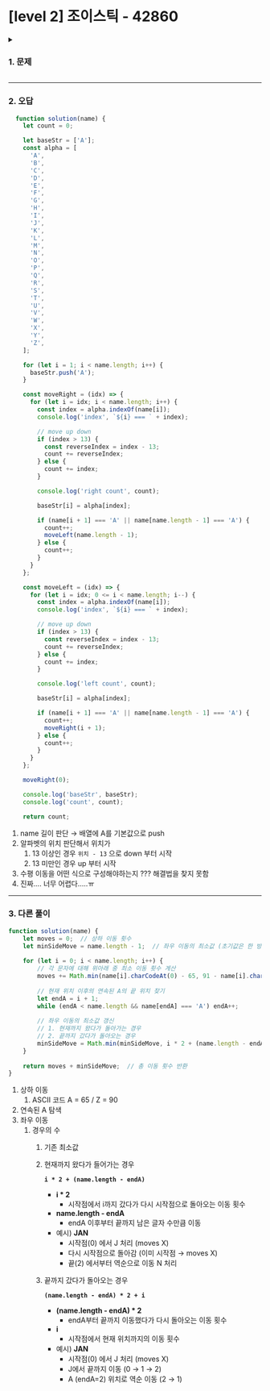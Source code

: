 # [level 2] 조이스틱 - 42860 
<details>
<summary><h3>1. 문제</h3></summary>
<div markdown="1">
        
[문제 링크](https://school.programmers.co.kr/learn/courses/30/lessons/42860) 

### 성능 요약

메모리: 33.5 MB, 시간: 0.18 ms

### 구분

코딩테스트 연습 > 탐욕법（Greedy）

### 채점결과

정확성: 100.0<br/>합계: 100.0 / 100.0

### 제출 일자

2025년 04월 08일 17:13:27

### 문제 설명

<p>조이스틱으로 알파벳 이름을 완성하세요. 맨 처음엔 A로만 이루어져 있습니다.<br>
ex) 완성해야 하는 이름이 세 글자면 AAA, 네 글자면 AAAA</p>

<p>조이스틱을 각 방향으로 움직이면 아래와 같습니다.</p>
<div class="highlight"><pre class="codehilite"><code>▲ - 다음 알파벳
▼ - 이전 알파벳 (A에서 아래쪽으로 이동하면 Z로)
◀ - 커서를 왼쪽으로 이동 (첫 번째 위치에서 왼쪽으로 이동하면 마지막 문자에 커서)
▶ - 커서를 오른쪽으로 이동 (마지막 위치에서 오른쪽으로 이동하면 첫 번째 문자에 커서)
</code></pre></div>
<p>예를 들어 아래의 방법으로 "JAZ"를 만들 수 있습니다.</p>
<div class="highlight"><pre class="codehilite"><code>- 첫 번째 위치에서 조이스틱을 위로 9번 조작하여 J를 완성합니다.
- 조이스틱을 왼쪽으로 1번 조작하여 커서를 마지막 문자 위치로 이동시킵니다.
- 마지막 위치에서 조이스틱을 아래로 1번 조작하여 Z를 완성합니다.
따라서 11번 이동시켜 "JAZ"를 만들 수 있고, 이때가 최소 이동입니다.
</code></pre></div>
<p>만들고자 하는 이름 name이 매개변수로 주어질 때, 이름에 대해 조이스틱 조작 횟수의 최솟값을 return 하도록 solution 함수를 만드세요.</p>

<h5>제한 사항</h5>

<ul>
<li>name은 알파벳 대문자로만 이루어져 있습니다.</li>
<li>name의 길이는 1 이상 20 이하입니다.</li>
</ul>

<h5>입출력 예</h5>
<table class="table">
        <thead><tr>
<th>name</th>
<th>return</th>
</tr>
</thead>
        <tbody><tr>
<td>"JEROEN"</td>
<td>56</td>
</tr>
<tr>
<td>"JAN"</td>
<td>23</td>
</tr>
</tbody>
      </table>
<p><a href="https://commissies.ch.tudelft.nl/chipcie/archief/2010/nwerc/nwerc2010.pdf" target="_blank" rel="noopener">출처</a></p>

<p>※ 공지 - 2019년 2월 28일 테스트케이스가 추가되었습니다.<br>
※ 공지 - 2022년 1월 14일 지문 수정 및 테스트케이스가 추가되었습니다. 이로 인해 이전에 통과하던 코드가 더 이상 통과하지 않을 수 있습니다.</p>


> 출처: 프로그래머스 코딩 테스트 연습, https://school.programmers.co.kr/learn/challenges

</div>
</details>

---

### 2. 오답
```jsx
  function solution(name) {
    let count = 0;

    let baseStr = ['A'];
    const alpha = [
      'A',
      'B',
      'C',
      'D',
      'E',
      'F',
      'G',
      'H',
      'I',
      'J',
      'K',
      'L',
      'M',
      'N',
      'O',
      'P',
      'Q',
      'R',
      'S',
      'T',
      'U',
      'V',
      'W',
      'X',
      'Y',
      'Z',
    ];

    for (let i = 1; i < name.length; i++) {
      baseStr.push('A');
    }

    const moveRight = (idx) => {
      for (let i = idx; i < name.length; i++) {
        const index = alpha.indexOf(name[i]);
        console.log('index', `${i} === ` + index);

        // move up down
        if (index > 13) {
          const reverseIndex = index - 13;
          count += reverseIndex;
        } else {
          count += index;
        }

        console.log('right count', count);

        baseStr[i] = alpha[index];

        if (name[i + 1] === 'A' || name[name.length - 1] === 'A') {
          count++;
          moveLeft(name.length - 1);
        } else {
          count++;
        }
      }
    };

    const moveLeft = (idx) => {
      for (let i = idx; 0 <= i < name.length; i--) {
        const index = alpha.indexOf(name[i]);
        console.log('index', `${i} === ` + index);

        // move up down
        if (index > 13) {
          const reverseIndex = index - 13;
          count += reverseIndex;
        } else {
          count += index;
        }

        console.log('left count', count);

        baseStr[i] = alpha[index];

        if (name[i + 1] === 'A' || name[name.length - 1] === 'A') {
          count++;
          moveRight(i + 1);
        } else {
          count++;
        }
      }
    };

    moveRight(0);

    console.log('baseStr', baseStr);
    console.log('count', count);

    return count;
```

1. name 길이 판단 → 배열에 A를 기본값으로 push
2. 알파벳의 위치 판단해서 위치가
    1. 13 이상인 경우 `위치 - 13` 으로 down 부터 시작
    2. 13 미만인 경우 up 부터 시작
3. 수평 이동을 어떤 식으로 구성해야하는지 ??? 해결법을 찾지 못함
4. 진짜…. 너무 어렵다…..ㅠ

---

### 3. 다른 풀이
```jsx
function solution(name) {
    let moves = 0;  // 상하 이동 횟수
    let minSideMove = name.length - 1;  // 좌우 이동의 최소값 (초기값은 한 방향으로 쭉 이동하는 경우)
    
    for (let i = 0; i < name.length; i++) {
        // 각 문자에 대해 위아래 중 최소 이동 횟수 계산
        moves += Math.min(name[i].charCodeAt(0) - 65, 91 - name[i].charCodeAt(0));
        
        // 현재 위치 이후의 연속된 A의 끝 위치 찾기
        let endA = i + 1;
        while (endA < name.length && name[endA] === 'A') endA++;
        
        // 좌우 이동의 최소값 갱신
        // 1. 현재까지 왔다가 돌아가는 경우
        // 2. 끝까지 갔다가 돌아오는 경우
        minSideMove = Math.min(minSideMove, i * 2 + (name.length - endA), (name.length - endA) * 2 + i);
    }
    
    return moves + minSideMove;  // 총 이동 횟수 반환
}
```
1. 상하 이동
    1. ASCII 코드 A = 65 / Z = 90
2. 연속된 A 탐색
3. 좌우 이동
    1. 경우의 수
        1. 기존 최소값
        2. 현재까지 왔다가 들어가는 경우
            
            **`i * 2 + (name.length - endA)`**
            
            - **i * 2**
                - 시작점에서 i까지 갔다가 다시 시작점으로 돌아오는 이동 횟수
            - **name.length - endA**
                - endA 이후부터 끝까지 남은 글자 수만큼 이동
            - 예시)  **JAN**
                - 시작점(0) 에서 J 처리 (moves X)
                - 다시 시작점으로 돌아감 (이미 시작점 → moves X)
                - 끝(2) 에서부터 역순으로 이동 N 처리
        3. 끝까지 갔다가 돌아오는 경우
            
            **`(name.length - endA) * 2 + i`**
            
            - **(name.length - endA) * 2**
                - endA부터 끝까지 이동했다가 다시 돌아오는 이동 횟수
            - **i**
                - 시작점에서 현재 위치까지의 이동 횟수
            - 예시)  **JAN**
                - 시작점(0) 에서 J 처리 (moves X)
                - J에서 끝까지 이동 (0 → 1 → 2)
                - A (endA=2) 위치로 역순 이동 (2 → 1)

